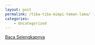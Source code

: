 ```yaml
---
layout: post
permalink: /tiba-tiba-mimpi-teman-lama/
categories:
    - Uncategorized
---
```


[Baca Selengkapnya](/04)